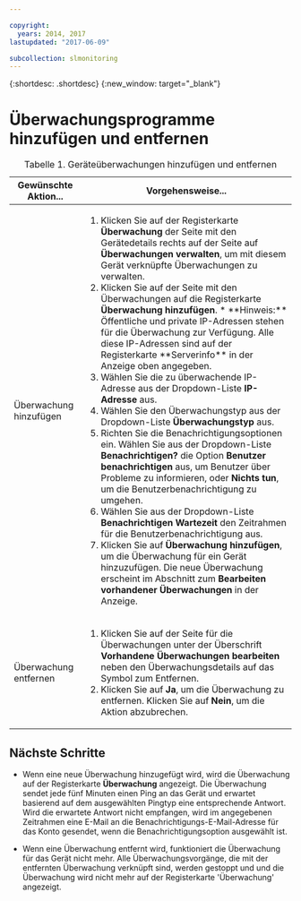 ```yaml
---

copyright:
  years: 2014, 2017
lastupdated: "2017-06-09"

subcollection: slmonitoring
---
```


{:shortdesc: .shortdesc}
{:new_window: target="_blank"}

# Überwachungsprogramme hinzufügen und entfernen

<table>
   <CAPTION>Tabelle 1. Geräteüberwachungen hinzufügen und entfernen</CAPTION>
   <THEAD>
   <TR>
   <th>Gewünschte Aktion...</th>
   <th>Vorgehensweise...</th>
   </TR>
   </THEAD>
   <TBODY>
   <tr>
   <td>Überwachung hinzufügen</td>
   <td>
   <ol>
   <li>Klicken Sie auf der Registerkarte <b>Überwachung</b> der Seite mit den Gerätedetails rechts auf der Seite auf <b>Überwachungen verwalten</b>, um mit diesem Gerät verknüpfte Überwachungen zu verwalten.</li>
   <li>Klicken Sie auf der Seite mit den Überwachungen auf die Registerkarte <b>Überwachung hinzufügen</b>.
   * **Hinweis:** Öffentliche und private IP-Adressen stehen für die Überwachung zur Verfügung. Alle diese IP-Adressen sind auf der Registerkarte **Serverinfo** in der Anzeige oben angegeben.</li>
   <li>Wählen Sie die zu überwachende IP-Adresse aus der Dropdown-Liste <b>IP-Adresse</b> aus.</li>
   <li>Wählen Sie den Überwachungstyp aus der Dropdown-Liste <b>Überwachungstyp</b> aus.</li>
   <li>Richten Sie die Benachrichtigungsoptionen ein. Wählen Sie aus der Dropdown-Liste <b>Benachrichtigen?</b> die Option <b>Benutzer benachrichtigen</b> aus, um Benutzer über Probleme zu informieren, oder <b>Nichts tun</b>, um die Benutzerbenachrichtigung zu umgehen.</li>
   <li>Wählen Sie aus der Dropdown-Liste <b>Benachrichtigen Wartezeit</b> den Zeitrahmen für die Benutzerbenachrichtigung aus.</li>
   <li>Klicken Sie auf <b>Überwachung hinzufügen</b>, um die Überwachung für ein Gerät hinzuzufügen. Die neue Überwachung erscheint im Abschnitt zum <b>Bearbeiten vorhandener Überwachungen</b> in der Anzeige.</li>
   </ol>
   </td>
   </tr>
   <tr>
   <td>Überwachung entfernen</td>
   <td>
   <ol>
   <li>Klicken Sie auf der Seite für die Überwachungen unter der Überschrift <b>Vorhandene Überwachungen bearbeiten</b> neben den Überwachungsdetails auf das Symbol zum Entfernen.</li>
   <li>Klicken Sie auf <b>Ja</b>, um die Überwachung zu entfernen. Klicken Sie auf <b>Nein</b>, um die Aktion abzubrechen.</li>
   </ol>
   </td>
   </tr>
   </TBODY>
   </table>


## Nächste Schritte

- Wenn eine neue Überwachung hinzugefügt wird, wird die Überwachung auf der Registerkarte **Überwachung** angezeigt. Die Überwachung sendet jede fünf Minuten einen Ping an das Gerät und erwartet basierend auf dem ausgewählten Pingtyp eine entsprechende Antwort. Wird die erwartete Antwort nicht empfangen, wird im angegebenen Zeitrahmen eine E-Mail an die Benachrichtigungs-E-Mail-Adresse für das Konto gesendet, wenn die Benachrichtigungsoption ausgewählt ist.

- Wenn eine Überwachung entfernt wird, funktioniert die Überwachung für das Gerät nicht mehr. Alle Überwachungsvorgänge, die mit der entfernten Überwachung verknüpft sind, werden gestoppt und und die Überwachung wird nicht mehr auf der Registerkarte 'Überwachung' angezeigt.
